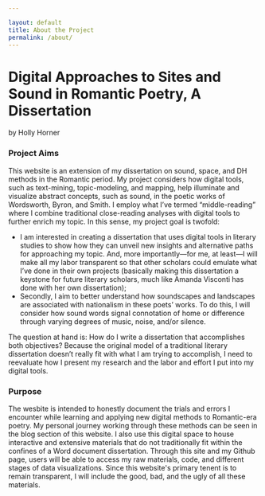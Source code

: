 ```yaml
---

layout: default
title: About the Project
permalink: /about/
---
```

# Digital Approaches to Sites and Sound in Romantic Poetry, A Dissertation
by Holly Horner

### Project Aims
This website is an extension of my dissertation on sound, space, and DH methods in the Romantic period. My project considers how digital tools, such as text-mining, topic-modeling, and mapping, help illuminate and visualize abstract concepts, such as sound, in the poetic works of Wordsworth, Byron, and Smith. I employ what I’ve termed “middle-reading” where I combine traditional close-reading analyses with digital tools to further enrich my topic. 
In this sense, my project goal is twofold: 

   * I am interested in creating a dissertation that uses digital tools in literary studies to show how they can unveil new insights and alternative paths for approaching my topic. And, more importantly—for me, at least—I will make all my labor transparent so that other scholars could emulate what I’ve done in their own projects (basically making this dissertation a keystone for future literary scholars, much like Amanda Visconti has done with her own dissertation);
   * Secondly, I aim to better understand how soundscapes and landscapes are associated with nationalism in these poets’ works. To do this, I will consider how sound words signal connotation of home or difference through varying degrees of music, noise, and/or silence.
      
   The question at hand is: How do I write a dissertation that accomplishes both objectives? Because the original model of a traditional literary dissertation doesn’t really fit with what I am trying to accomplish, I need to reevaluate how I present my research and the labor and effort I put into my digital tools. 
   
### Purpose
   The wesbite is intended to honestly document the trials and errors I encounter while learning and applying new digital methods to Romantic-era poetry. My personal journey working through these methods can be seen in the blog section of this website. I also use this digital space to house interactive and extensive materials that do not traditionally fit within the confines of a Word document dissertation. Through this site and my Github page, users will be able to access my raw materials, code, and different stages of data visualizations. Since this website's primary tenent is to remain transparent, I will include the good, bad, and the ugly  of all these materials. 
   
  